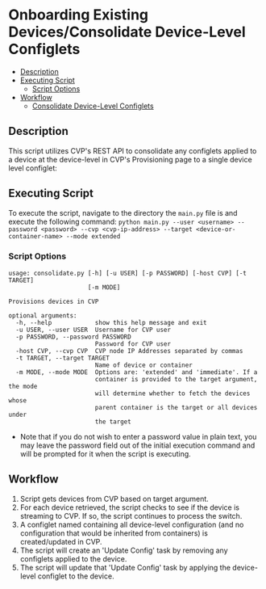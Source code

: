 # Onboarding Existing Devices/Consolidate Device-Level Configlets

- [Description](#description)
- [Executing Script](#executing-script)
  - [Script Options](#script-options)
- [Workflow](#workflow)
  - [Consolidate Device-Level Configlets](#consolidate-device-level-configlets)

## Description
This script utilizes CVP's REST API to consolidate any configlets applied to a device at the device-level in CVP's Provisioning page to a single device level configlet:

## Executing Script
To execute the script, navigate to the directory the `main.py` file is and execute the following command:
```python main.py --user <username> --password <password> --cvp <cvp-ip-address> --target <device-or-container-name> --mode extended```

### Script Options
```
usage: consolidate.py [-h] [-u USER] [-p PASSWORD] [-host CVP] [-t TARGET]
                      [-m MODE]

Provisions devices in CVP

optional arguments:
  -h, --help            show this help message and exit
  -u USER, --user USER  Username for CVP user
  -p PASSWORD, --password PASSWORD
                        Password for CVP user
  -host CVP, --cvp CVP  CVP node IP Addresses separated by commas
  -t TARGET, --target TARGET
                        Name of device or container
  -m MODE, --mode MODE  Options are: 'extended' and 'immediate'. If a
                        container is provided to the target argument, the mode
                        will determine whether to fetch the devices whose
                        parent container is the target or all devices under
                        the target
```

- Note that if you do not wish to enter a password value in plain text, you may leave the password field out of the initial execution command and will be prompted for it when the script is executing.

## Workflow

1.  Script gets devices from CVP based on target argument.
2.  For each device retrieved, the script checks to see if the device is streaming to CVP.  If so, the script continues to process the switch.
3.  A configlet named <switch-hostname> containing all device-level configuration (and no configuration that would be inherited from containers) is created/updated in CVP.
4.  The script will create an 'Update Config' task by removing any configlets applied to the device.
5.  The script will update that 'Update Config' task by applying the device-level configlet to the device.

